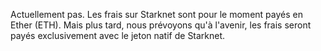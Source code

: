 Actuellement pas. Les frais sur Starknet sont pour le moment payés en Ether (ETH). Mais plus tard, nous prévoyons qu'à l'avenir, les frais seront payés exclusivement avec le jeton natif de Starknet.